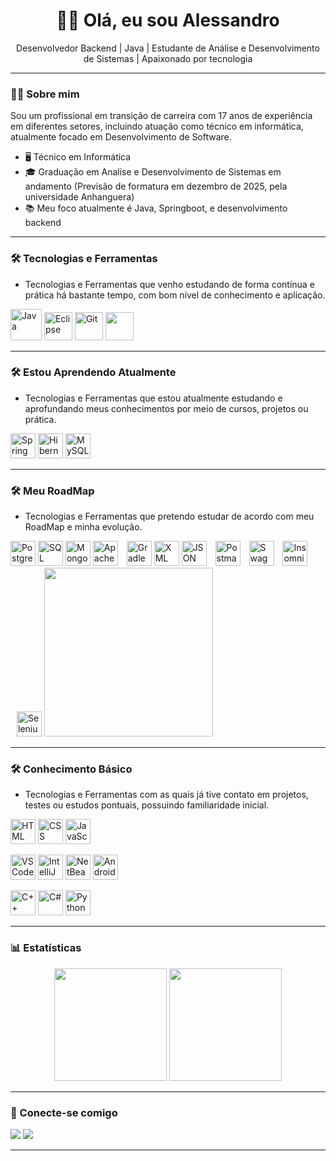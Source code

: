 <h1 align="center">👨‍💻 Olá, eu sou Alessandro</h1>

<p align="center">
Desenvolvedor Backend | Java | Estudante de Análise e Desenvolvimento de Sistemas | Apaixonado por tecnologia
</p>


---


### 👨‍💼 Sobre mim

Sou um profissional em transição de carreira com 17 anos de experiência em diferentes setores, incluindo atuação como técnico em informática, atualmente focado em Desenvolvimento de Software. 

- 🖥️ Técnico em Informática  
- 🎓 Graduação em Analise e Desenvolvimento de Sistemas em andamento (Previsão de formatura em dezembro de 2025, pela universidade Anhanguera)
- 📚 Meu foco atualmente é Java, Springboot, e desenvolvimento backend


---


### 🛠️ Tecnologias e Ferramentas
- Tecnologias e Ferramentas que venho estudando de forma contínua e prática há bastante tempo, com bom nível de conhecimento e aplicação.

<p align="left">
  <img src="https://cdn.jsdelivr.net/gh/devicons/devicon/icons/java/java-original.svg" height="50" alt="Java"/>
  <img src="https://cdn.jsdelivr.net/gh/devicons/devicon/icons/eclipse/eclipse-original.svg" height="45" alt="Eclipse"/>
  <img src="https://cdn.jsdelivr.net/gh/devicons/devicon/icons/git/git-original.svg" height="45" alt="Git"/> 
  <img src="https://skillicons.dev/icons?i=github" style="width:45px;" />
</p>


---


### 🛠️ Estou Aprendendo Atualmente
- Tecnologias e Ferramentas que estou atualmente estudando e aprofundando meus conhecimentos por meio de cursos, projetos ou prática.

<p align="left">
  <img src="https://cdn.jsdelivr.net/gh/devicons/devicon/icons/spring/spring-original.svg" height="40" alt="Spring Boot"/>
  <img src="https://cdn.jsdelivr.net/gh/devicons/devicon/icons/hibernate/hibernate-plain.svg" height="40" alt="Hibernate"/>
  <img src="https://cdn.jsdelivr.net/gh/devicons/devicon/icons/mysql/mysql-original.svg" height="40" alt="MySQL"/>
</p>


---


### 🛠️ Meu RoadMap
- Tecnologias e Ferramentas que pretendo estudar de acordo com meu RoadMap e minha evolução.

<!-- Banco de Dados -->
<p align="left">
  <img src="https://cdn.jsdelivr.net/gh/devicons/devicon/icons/postgresql/postgresql-original.svg" height="40" alt="PostgreSQL"/>
  <img src="https://cdn.jsdelivr.net/gh/devicons/devicon/icons/microsoftsqlserver/microsoftsqlserver-plain.svg" height="40" alt="SQL Server"/>
  <img src="https://cdn.jsdelivr.net/gh/devicons/devicon/icons/mongodb/mongodb-original.svg" height="40" alt="MongoDB"/>
  
 <!-- Servidores e Middleware -->
  <img src="https://cdn.jsdelivr.net/gh/devicons/devicon/icons/apache/apache-original.svg" height="40" alt="Apache Tomcat"/>

<!-- Gerenciamento de Build -->
  <img src="https://cdn.jsdelivr.net/gh/devicons/devicon/icons/gradle/gradle-original.svg" height="40" alt="Gradle" style="margin-left:10px;" />

<!-- Formatos de Dados -->
  <img src="https://cdn.jsdelivr.net/gh/devicons/devicon/icons/xml/xml-original.svg" height="40" alt="XML"/>
  <img src="https://cdn.jsdelivr.net/gh/devicons/devicon/icons/json/json-original.svg" height="40" alt="JSON"/>

<!-- Testes e Documentação de APIs -->
  <img src="https://cdn.jsdelivr.net/gh/devicons/devicon/icons/postman/postman-original.svg" height="40" alt="Postman" style="margin-left:10px;"/>
  <img src="https://cdn.jsdelivr.net/gh/devicons/devicon/icons/swagger/swagger-original.svg" height="40" alt="Swagger" style="margin-left:10px;" />
  <img src="https://cdn.jsdelivr.net/gh/devicons/devicon/icons/insomnia/insomnia-original.svg" height="40" alt="Insomnia" style="margin-left:10px;" />
  <img src="https://cdn.jsdelivr.net/gh/devicons/devicon/icons/selenium/selenium-original.svg" height="40" alt="Selenium" style="margin-left:10px;" />


  <img src="https://skillicons.dev/icons?i=docker,kafka,aws,heroku,kubernetes,kotlin" style="width:270px;"/> 
</p>



---


### 🛠️ Conhecimento Básico
- Tecnologias e Ferramentas com as quais já tive contato em projetos, testes ou estudos pontuais, possuindo familiaridade inicial.

<p align="left">
  <img src="https://cdn.jsdelivr.net/gh/devicons/devicon/icons/html5/html5-original.svg" height="40" alt="HTML"/>
  <img src="https://cdn.jsdelivr.net/gh/devicons/devicon/icons/css3/css3-original.svg" height="40" alt="CSS"/> 
  <img src="https://cdn.jsdelivr.net/gh/devicons/devicon/icons/javascript/javascript-original.svg" height="40" alt="JavaScript"/>
</p>

<p align="left">
  <img src="https://cdn.jsdelivr.net/gh/devicons/devicon/icons/vscode/vscode-original.svg" height="40" alt="VS Code"/>
  <img src="https://cdn.jsdelivr.net/gh/devicons/devicon/icons/intellij/intellij-original.svg" height="40" alt="IntelliJ IDEA"/>
  <img src="https://cdn.jsdelivr.net/gh/devicons/devicon/icons/netbeans/netbeans-original.svg" height="40" alt="NetBeans"/>
  <img src="https://cdn.jsdelivr.net/gh/devicons/devicon/icons/androidstudio/androidstudio-original.svg" height="40" alt="Android Studio"/>
</p>

<p align="left">
  <!-- Linguagens de Programação -->
  <img src="https://cdn.jsdelivr.net/gh/devicons/devicon/icons/cplusplus/cplusplus-original.svg" height="40" alt="C++"/>
  <img src="https://cdn.jsdelivr.net/gh/devicons/devicon/icons/csharp/csharp-original.svg" height="40" alt="C#"/>
  <img src="https://cdn.jsdelivr.net/gh/devicons/devicon/icons/python/python-original.svg" height="40" alt="Python"/>
</p>


---


### 📊 Estatísticas

<div align="center">
  <img height="180em" src="https://github-readme-stats.vercel.app/api?username=Alessandrojp-dev&show_icons=true&theme=tokyonight&hide_border=false&count_private=true"/>
  <img height="180em" src="https://github-readme-stats.vercel.app/api/top-langs/?username=Alessandrojp-dev&layout=compact&langs_count=10&theme=tokyonight&hide_border=false"/>
</div>


---


### 📱 Conecte-se comigo

<p align="left">
  <a href="https://www.linkedin.com/in/alessandrojp-dev/" target="_blank"><img src="https://img.shields.io/badge/-LinkedIn-0A66C2?style=for-the-badge&logo=linkedin&logoColor=white" /></a>
  <a href="https://github.com/Alessandrojp-dev" target="_blank"><img src="https://img.shields.io/badge/-GitHub-181717?style=for-the-badge&logo=github&logoColor=white" /></a>
</p>

---
